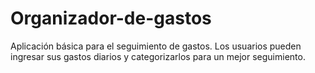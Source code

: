 # Organizador-de-gastos
Aplicación básica para el seguimiento de gastos. Los usuarios pueden ingresar sus gastos diarios y categorizarlos para un mejor seguimiento.
